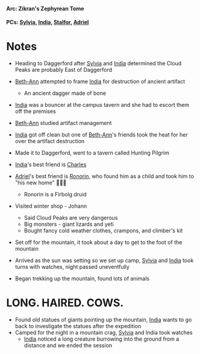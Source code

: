 #### Arc: Zikran's Zephyrean Tome
#### PCs: [Sylvia](PCs/Past/Sylvia.md), [India](PCs/Current/India.md), [Stalfor](PCs/Current/Stalfor.md), [Adriel](Adriel.md)

# Notes
- Heading to Daggerford after [Sylvia](PCs/Past/Sylvia.md) and [India](PCs/Current/India.md) determined the Cloud Peaks are probably East of Daggerford
- [Beth-Ann](NPCs/Living/Beth-Ann.md) attempted to frame [India](PCs/Current/India.md) for destruction of ancient artifact
	- An ancient dagger made of bone
- [India](PCs/Current/India.md) was a bouncer at the campus tavern and she had to escort them off the premises
- [Beth-Ann](NPCs/Living/Beth-Ann.md) studied artifact management
- [India](PCs/Current/India.md) got off clean but one of [Beth-Ann](NPCs/Living/Beth-Ann.md)'s friends took the heat for her over the artifact destruction

- Made it to Daggerford, went to a tavern called Hunting Pilgrim
- [India](PCs/Current/India.md)'s best friend is [Charles](NPCs/Living/Charles.md)
- [Adriel](Adriel.md)'s best friend is [Ronorin](NPCs/Living/Ronorin.md), who found him as a child and took him to "his new home" 🚩🚩🚩
	- Ronorin is a Firbolg druid

- Visited winter shop - Johann
	- Said Cloud Peaks are very dangerous
	- Big monsters - giant lizards and yeti
	- Bought fancy cold weather clothes, crampons, and climber's kit

- Set off for the mountain, it took about a day to get to the foot of the mountain
- Arrived as the sun was setting so we set up camp, [Sylvia](PCs/Past/Sylvia.md) and [India](PCs/Current/India.md) took turns with watches, night passed uneventfully

- Began trekking up the mountain, found lots of animals
# LONG. HAIRED. COWS.

- Found old statues of giants pointing up the mountain, [India](PCs/Current/India.md) wants to go back to investigate the statues after the expedition
- Camped for the night in a mountain crag, [Sylvia](PCs/Past/Sylvia.md) and India took watches
	- [India](PCs/Current/India.md) noticed a long creature burrowing into the ground from a distance and we ended the session